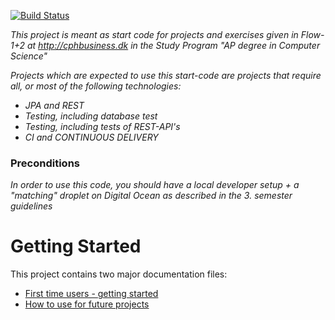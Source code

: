 [![Build Status](https://travis-ci.org/JacobJabs/Flow3CA3.svg?branch=master)](https://travis-ci.org/JacobJabs/Flow3CA3)



*This project is meant as start code for projects and exercises given in Flow-1+2 at http://cphbusiness.dk in the Study Program "AP degree in Computer Science"*

*Projects which are expected to use this start-code are projects that require all, or most of the following technologies:*
 - *JPA and REST*
- *Testing, including database test*
- *Testing, including tests of REST-API's*
- *CI and CONTINUOUS DELIVERY*

### Preconditions
*In order to use this code, you should have a local developer setup + a "matching" droplet on Digital Ocean as described in the 3. semester guidelines* 
# Getting Started

This project contains two major documentation files: 
 - [First time users - getting started](README_proof_of_concept.md)
 - [How to use for future projects](README_how_to_use.md)
